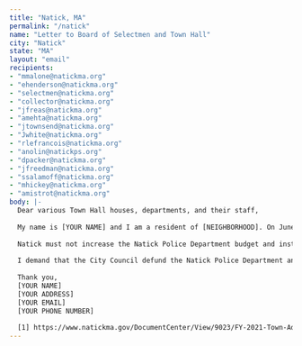 ```yaml
---
title: "Natick, MA"
permalink: "/natick"
name: "Letter to Board of Selectmen and Town Hall"
city: "Natick"
state: "MA"
layout: "email"
recipients:
- "mmalone@natickma.org"
- "ehenderson@natickma.org"
- "selectmen@natickma.org"
- "collector@natickma.org"
- "jfreas@natickma.org"
- "amehta@natickma.org"
- "jtownsend@natickma.org"
- "Jwhite@natickma.org"
- "rlefrancois@natickma.org"
- "anolin@natickps.org"
- "dpacker@natickma.org"
- "jfreedman@natickma.org"
- "ssalamoff@natickma.org"
- "mhickey@natickma.org"
- "amistrot@natickma.org"
body: |-
  Dear various Town Hall houses, departments, and their staff,
  
  My name is [YOUR NAME] and I am a resident of [NEIGHBORHOOD]. On June 8th, Town Administrator Melissa Malone submitted a proposed budget for the 2021 fiscal year to the Selectboard. The cuts hit almost every department and job cuts include more than 12 full and part-time workers. In contrast, the police department would receive a budget increase of about $241,000 [1].
  
  Natick must not increase the Natick Police Department budget and instead allocate those funds back into the community. With the rise of COVID-19, the rise of homelessness in our country and the ongoing problems of access to much needed resources around mental health, healthcare, housing and violence prevention, support for communities in need is necessary now, more than ever.
  
  I demand that the City Council defund the Natick Police Department and re-allocate those funds to programs proven to more effectively promote a safe and equitable community: community-based mental health services, substance abuse treatment services, and affordable housing programs.
  
  Thank you,
  [YOUR NAME]
  [YOUR ADDRESS]
  [YOUR EMAIL]
  [YOUR PHONE NUMBER]
  
  [1] https://www.natickma.gov/DocumentCenter/View/9023/FY-2021-Town-Administrators-Preliminary-Budget
---
```

